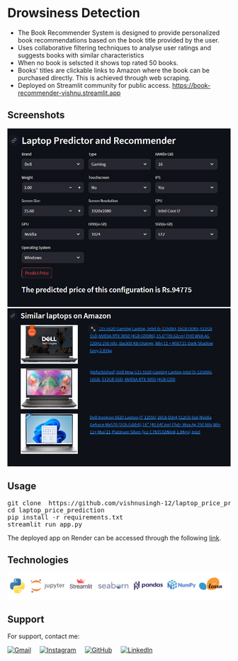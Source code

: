 # Drowsiness Detection

- The Book Recommender System is designed to provide personalized book recommendations based on the book title provided by the user.
- Uses collaborative filtering techniques to analyse user ratings and suggests books with similar characteristics
- When no book is selscted it shows top rated 50 books. 
- Books' titles are clickable links to Amazon where the book can be purchased directly. This is achieved through web scraping.
- Deployed on Streamlit community for public access. https://book-recommender-vishnu.streamlit.app

## Screenshots
<img width=700 src="https://raw.githubusercontent.com/vishnusingh-12/laptop_price_prediction/master/readme/Capture.PNG">
<img width=700 src="https://raw.githubusercontent.com/vishnusingh-12/laptop_price_prediction/master/readme/Capture2.PNG">



## Usage
<pre>git clone  https://github.com/vishnusingh-12/laptop_price_prediction
cd laptop_price_prediction
pip install -r requirements.txt
streamlit run app.py </pre>


The deployed app on Render can be accessed through the following <a href="https://laptop-price-iq22.onrender.com">link</a>.


## Technologies
<img src="https://raw.githubusercontent.com/vishnusingh-12/laptop_price_prediction/master/readme/techs.PNG">

## Support

For support, contact me:

[<img src="https://img.icons8.com/color/48/000000/gmail.png" alt="Gmail" width="30" height="30">](mailto:vishnusingh1995@gmail.com)
&nbsp;&nbsp;&nbsp;
[<img src="https://img.icons8.com/color/48/000000/instagram-new.png" alt="Instagram" width="30" height="30">](https://www.instagram.com/vishnusingh12/)
&nbsp;&nbsp;&nbsp;
[<img src="https://img.icons8.com/ios-filled/50/000000/github.png" alt="GitHub" width="30" height="30">](https://github.com/vishnusingh-12)
&nbsp;&nbsp;&nbsp;
[<img src="https://img.icons8.com/color/48/000000/linkedin.png" alt="LinkedIn" width="30" height="30">](https://www.linkedin.com/in/singh-vishnu)

